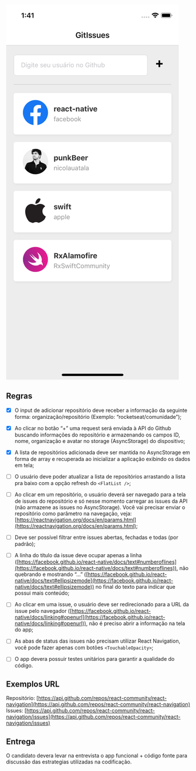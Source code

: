 ![enter image description here](https://raw.githubusercontent.com/nicolauatala/gitRepositiories/master/print.png)

## Regras

 - [x] O input de adicionar repositório deve receber a informação da
       seguinte forma: organização/repositório (Exemplo:
       “rocketseat/comunidade”);
 - [x] Ao clicar no botão “+” uma request será enviada à API do Github
       buscando informações do repositório e armazenando os campos ID,
       nome, organização e avatar no storage (AsyncStorage) do
       dispositivo;
 - [x] A lista de repositórios adicionada deve ser mantida no
       AsyncStorage em forma de array e recuperada ao inicializar a
       aplicação exibindo os dados em tela;
 - [ ] O usuário deve poder atualizar a lista de repositórios arrastando
       a lista pra baixo com a opção refresh do  `<FlatList />`;
 - [ ] Ao clicar em um repositório, o usuário deverá ser navegado para a
       tela de issues do repositório e só nesse momento carregar as
       issues da API (não armazene as issues no AsyncStorage). Você vai
       precisar enviar o repositório como parâmetro na navegação, veja: 
       [https://reactnavigation.org/docs/en/params.html](https://reactnavigation.org/docs/en/params.html);
       
 - [ ] Deve ser possível filtrar entre issues abertas, fechadas e todas
       (por padrão);
	
 - [ ] A linha do título da issue deve ocupar apenas a linha
       ([https://facebook.github.io/react-native/docs/text#numberoflines](https://facebook.github.io/react-native/docs/text#numberoflines)),
              não quebrando e mostrando “...” ([https://facebook.github.io/react-native/docs/text#ellipsizemode](https://facebook.github.io/react-native/docs/text#ellipsizemode))
       no final do texto para indicar que possui mais conteúdo;
       
 - [ ] Ao clicar em uma issue, o usuário deve ser redirecionado para a
       URL da issue pelo navegador
              ([https://facebook.github.io/react-native/docs/linking#openurl](https://facebook.github.io/react-native/docs/linking#openurl)),
              não é preciso abrir a informação na tela do app;
 - [ ] As abas de status das issues não precisam utilizar React
       Navigation, você pode fazer apenas com botões 
       `<TouchableOpacity>`;
	
 - [ ] O app devera possuir testes unitários para garantir a qualidade
       do código.

## [](https://github.com/fabriciopedreira/desafio-react-native#exemplos-url)Exemplos URL

Repositório:  [https://api.github.com/repos/react-community/react-navigation](https://api.github.com/repos/react-community/react-navigation)  Issues:  [https://api.github.com/repos/react-community/react-navigation/issues](https://api.github.com/repos/react-community/react-navigation/issues)

## [](https://github.com/fabriciopedreira/desafio-react-native#entrega)Entrega

O candidato devera levar na entrevista o app funcional + código fonte para discussão das estrategias utilizadas na codificação.
